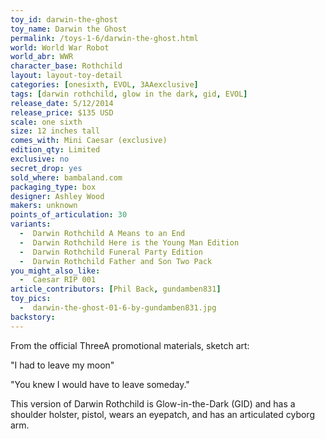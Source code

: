 ```yaml
---
toy_id: darwin-the-ghost
toy_name: Darwin the Ghost
permalink: /toys-1-6/darwin-the-ghost.html
world: World War Robot
world_abr: WWR
character_base: Rothchild
layout: layout-toy-detail
categories: [onesixth, EVOL, 3AAexclusive]
tags: [darwin rothchild, glow in the dark, gid, EVOL]
release_date: 5/12/2014
release_price: $135 USD
scale: one sixth
size: 12 inches tall
comes_with: Mini Caesar (exclusive)
edition_qty: Limited
exclusive: no
secret_drop: yes
sold_where: bambaland.com
packaging_type: box
designer: Ashley Wood
makers: unknown
points_of_articulation: 30
variants: 
  -  Darwin Rothchild A Means to an End
  -  Darwin Rothchild Here is the Young Man Edition
  -  Darwin Rothchild Funeral Party Edition
  -  Darwin Rothchild Father and Son Two Pack
you_might_also_like: 
  -  Caesar RIP 001
article_contributors: [Phil Back, gundamben831]
toy_pics: 
  -  darwin-the-ghost-01-6-by-gundamben831.jpg
backstory:
---
```

From the official ThreeA promotional materials, sketch art:

"I had to leave my moon"

"You knew I would have to leave someday."

This version of Darwin Rothchild is Glow-in-the-Dark (GID) and has a shoulder holster, pistol, wears an eyepatch, and has an articulated cyborg arm.